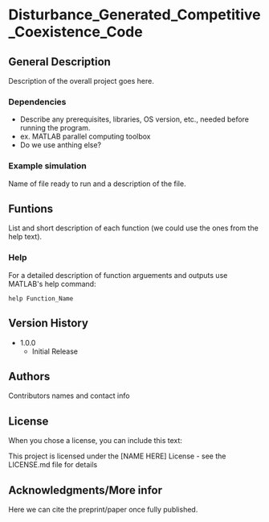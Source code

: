 # Disturbance_Generated_Competitive_Coexistence_Code

## General Description

Description of the overall project goes here.

### Dependencies

* Describe any prerequisites, libraries, OS version, etc., needed before running the program.
* ex. MATLAB parallel computing toolbox
* Do we use anthing else?

### Example simulation

Name of file ready to run and a description of the file. 

## Funtions

List and short description of each function (we could use the ones from the help text).


### Help

For a detailed description of function arguements and outputs use MATLAB's help command:
```
help Function_Name
```

## Version History

* 1.0.0
    * Initial Release

## Authors

Contributors names and contact info



## License

When you chose a license, you can include this text:

This project is licensed under the [NAME HERE] License - see the LICENSE.md file for details

## Acknowledgments/More infor

Here we can cite the preprint/paper once fully published.
